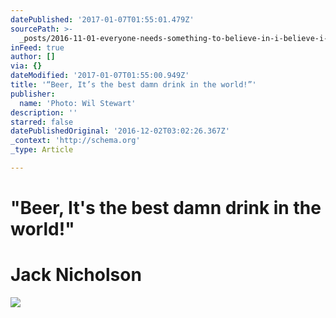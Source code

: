 ```yaml
---
datePublished: '2017-01-07T01:55:01.479Z'
sourcePath: >-
  _posts/2016-11-01-everyone-needs-something-to-believe-in-i-believe-i-will-ha.md
inFeed: true
author: []
via: {}
dateModified: '2017-01-07T01:55:00.949Z'
title: '“Beer, It’s the best damn drink in the world!”'
publisher:
  name: 'Photo: Wil Stewart'
description: ''
starred: false
datePublishedOriginal: '2016-12-02T03:02:26.367Z'
_context: 'http://schema.org'
_type: Article

---
```

# **"Beer, It's the best damn drink in the world!"**

# **Jack Nicholson**
![](https://the-grid-user-content.s3-us-west-2.amazonaws.com/5f05d811-b280-4bde-b19c-b95b79935460.jpg)